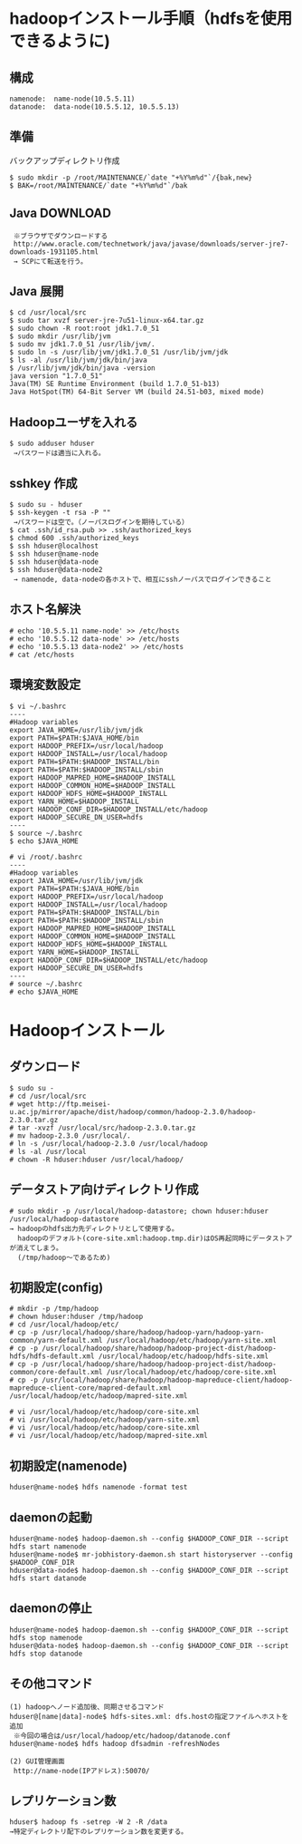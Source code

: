 <!--
************************************************************
Hadoopインストール手順
参照元: http://www.kkaneko.com/rinkou/cloudcomputing/hadoopinstall.html
        http://codesfusion.blogspot.jp/2013/10/setup-hadoop-2x-220-on-ubuntu.html?m=1
        http://metasearch.sourceforge.jp/wiki/index.php?Hadoop%B1%BF%CD%D1
Copyright (c) Takehiko OGASAWARA 2014 All Rights Reserved.
************************************************************
-->

# hadoopインストール手順（hdfsを使用できるように)

## 構成
```
namenode:  name-node(10.5.5.11)
datanode:  data-node(10.5.5.12, 10.5.5.13)
```

## 準備
バックアップディレクトリ作成
```
$ sudo mkdir -p /root/MAINTENANCE/`date "+%Y%m%d"`/{bak,new}
$ BAK=/root/MAINTENANCE/`date "+%Y%m%d"`/bak
```

## Java DOWNLOAD
```
 ※ブラウザでダウンロードする
 http://www.oracle.com/technetwork/java/javase/downloads/server-jre7-downloads-1931105.html
 → SCPにて転送を行う。
```

## Java 展開
```
$ cd /usr/local/src
$ sudo tar xvzf server-jre-7u51-linux-x64.tar.gz 
$ sudo chown -R root:root jdk1.7.0_51
$ sudo mkdir /usr/lib/jvm
$ sudo mv jdk1.7.0_51 /usr/lib/jvm/.
$ sudo ln -s /usr/lib/jvm/jdk1.7.0_51 /usr/lib/jvm/jdk
$ ls -al /usr/lib/jvm/jdk/bin/java
$ /usr/lib/jvm/jdk/bin/java -version
java version "1.7.0_51"
Java(TM) SE Runtime Environment (build 1.7.0_51-b13)
Java HotSpot(TM) 64-Bit Server VM (build 24.51-b03, mixed mode)
```

## Hadoopユーザを入れる
```
$ sudo adduser hduser
 →パスワードは適当に入れる。
```

## sshkey 作成
```
$ sudo su - hduser
$ ssh-keygen -t rsa -P ""
 →パスワードは空で。（ノーパスログインを期待している）
$ cat .ssh/id_rsa.pub >> .ssh/authorized_keys
$ chmod 600 .ssh/authorized_keys
$ ssh hduser@localhost
$ ssh hduser@name-node
$ ssh hduser@data-node
$ ssh hduser@data-node2
 → namenode, data-nodeの各ホストで、相互にsshノーパスでログインできること
```

## ホスト名解決
```
# echo '10.5.5.11 name-node' >> /etc/hosts
# echo '10.5.5.12 data-node' >> /etc/hosts
# echo '10.5.5.13 data-node2' >> /etc/hosts
# cat /etc/hosts
```

## 環境変数設定
```
$ vi ~/.bashrc
----
#Hadoop variables
export JAVA_HOME=/usr/lib/jvm/jdk
export PATH=$PATH:$JAVA_HOME/bin
export HADOOP_PREFIX=/usr/local/hadoop
export HADOOP_INSTALL=/usr/local/hadoop
export PATH=$PATH:$HADOOP_INSTALL/bin
export PATH=$PATH:$HADOOP_INSTALL/sbin
export HADOOP_MAPRED_HOME=$HADOOP_INSTALL
export HADOOP_COMMON_HOME=$HADOOP_INSTALL
export HADOOP_HDFS_HOME=$HADOOP_INSTALL
export YARN_HOME=$HADOOP_INSTALL
export HADOOP_CONF_DIR=$HADOOP_INSTALL/etc/hadoop
export HADOOP_SECURE_DN_USER=hdfs
----
$ source ~/.bashrc
$ echo $JAVA_HOME

# vi /root/.bashrc
----
#Hadoop variables
export JAVA_HOME=/usr/lib/jvm/jdk
export PATH=$PATH:$JAVA_HOME/bin
export HADOOP_PREFIX=/usr/local/hadoop
export HADOOP_INSTALL=/usr/local/hadoop
export PATH=$PATH:$HADOOP_INSTALL/bin
export PATH=$PATH:$HADOOP_INSTALL/sbin
export HADOOP_MAPRED_HOME=$HADOOP_INSTALL
export HADOOP_COMMON_HOME=$HADOOP_INSTALL
export HADOOP_HDFS_HOME=$HADOOP_INSTALL
export YARN_HOME=$HADOOP_INSTALL
export HADOOP_CONF_DIR=$HADOOP_INSTALL/etc/hadoop
export HADOOP_SECURE_DN_USER=hdfs
----
# source ~/.bashrc
# echo $JAVA_HOME
```

# Hadoopインストール
## ダウンロード
```
$ sudo su -
# cd /usr/local/src
# wget http://ftp.meisei-u.ac.jp/mirror/apache/dist/hadoop/common/hadoop-2.3.0/hadoop-2.3.0.tar.gz
# tar -xvzf /usr/local/src/hadoop-2.3.0.tar.gz
# mv hadoop-2.3.0 /usr/local/.
# ln -s /usr/local/hadoop-2.3.0 /usr/local/hadoop
# ls -al /usr/local
# chown -R hduser:hduser /usr/local/hadoop/
```

## データストア向けディレクトリ作成
```
# sudo mkdir -p /usr/local/hadoop-datastore; chown hduser:hduser /usr/local/hadoop-datastore
→ hadoopのhdfs出力先ディレクトリとして使用する。
  hadoopのデフォルト(core-site.xml:hadoop.tmp.dir)はOS再起同時にデータストアが消えてしまう。
  (/tmp/hadoop〜であるため)
```

## 初期設定(config)
```
# mkdir -p /tmp/hadoop
# chown hduser:hduser /tmp/hadoop
# cd /usr/local/hadoop/etc/
# cp -p /usr/local/hadoop/share/hadoop/hadoop-yarn/hadoop-yarn-common/yarn-default.xml /usr/local/hadoop/etc/hadoop/yarn-site.xml
# cp -p /usr/local/hadoop/share/hadoop/hadoop-project-dist/hadoop-hdfs/hdfs-default.xml /usr/local/hadoop/etc/hadoop/hdfs-site.xml
# cp -p /usr/local/hadoop/share/hadoop/hadoop-project-dist/hadoop-common/core-default.xml /usr/local/hadoop/etc/hadoop/core-site.xml
# cp -p /usr/local/hadoop/share/hadoop/hadoop-mapreduce-client/hadoop-mapreduce-client-core/mapred-default.xml /usr/local/hadoop/etc/hadoop/mapred-site.xml

# vi /usr/local/hadoop/etc/hadoop/core-site.xml
# vi /usr/local/hadoop/etc/hadoop/yarn-site.xml
# vi /usr/local/hadoop/etc/hadoop/core-site.xml
# vi /usr/local/hadoop/etc/hadoop/mapred-site.xml
```

## 初期設定(namenode)
```
hduser@name-node$ hdfs namenode -format test
```

## daemonの起動
```
hduser@name-node$ hadoop-daemon.sh --config $HADOOP_CONF_DIR --script hdfs start namenode
hduser@name-node$ mr-jobhistory-daemon.sh start historyserver --config $HADOOP_CONF_DIR
hduser@data-node$ hadoop-daemon.sh --config $HADOOP_CONF_DIR --script hdfs start datanode
```

## daemonの停止
```
hduser@name-node$ hadoop-daemon.sh --config $HADOOP_CONF_DIR --script hdfs stop namenode
hduser@data-node$ hadoop-daemon.sh --config $HADOOP_CONF_DIR --script hdfs stop datanode
```

## その他コマンド
```
(1) hadoopへノード追加後、同期させるコマンド
hduser@[name|data]-node$ hdfs-sites.xml: dfs.hostの指定ファイルへホストを追加
 ※今回の場合は/usr/local/hadoop/etc/hadoop/datanode.conf
hduser@name-node$ hdfs hadoop dfsadmin -refreshNodes

(2) GUI管理画面
 http://name-node(IPアドレス):50070/
```

## レプリケーション数
```
hduser$ hadoop fs -setrep -W 2 -R /data
→特定ディレクトリ配下のレプリケーション数を変更する。
```
